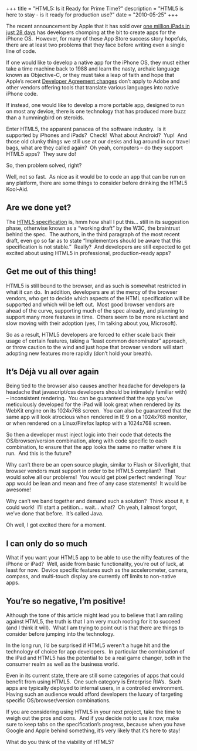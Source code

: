 +++
title       = "HTML5: Is it Ready for Prime Time?"
description = "HTML5 is here to stay - is it ready for production use?"
date        = "2010-05-25"
+++

The recent announcement by Apple that it has sold over <a href="http://www.apple.com/pr/library/2010/05/03ipad.html">one million iPads in just 28 days</a> has developers chomping at the bit to create apps for the iPhone OS.  However, for many of these App Store success story hopefuls, there are at least two problems that they face before writing even a single line of code.

If one would like to develop a native app for the iPhone OS, they must either take a time machine back to 1988 and learn the nasty, archaic language known as Objective-C, or they must take a leap of faith and hope that Apple’s recent <a href="http://blogs.zdnet.com/Burnette/?p=1904">Developer Agreement changes</a> don’t apply to Adobe and other vendors offering tools that translate various languages into native iPhone code.

If instead, one would like to develop a more portable app, designed to run on most any device, there is one technology that has produced more buzz than a hummingbird on steroids.

Enter HTML5, the apparent panacea of the software industry.  Is it supported by iPhones and iPads?  Check!  What about Android?  Yup!  And those old clunky things we still use at our desks and lug around in our travel bags, what are they called again?  Oh yeah, computers – do they support HTML5 apps?  They sure do!

So, then problem solved, right?

Well, not so fast.  As nice as it would be to code an app that can be run on any platform, there are some things to consider before drinking the HTML5 Kool-Aid.

## Are we done yet?

The <a href="http://dev.w3.org/html5/spec/Overview.html">HTML5 specification</a> is, hmm how shall I put this… still in its suggestion phase, otherwise known as a “working draft” by the W3C, the braintrust behind the spec.  The authors, in the third paragraph of the most recent draft, even go so far as to state “Implementors should be aware that this specification is not stable.”  Really?  And developers are still expected to get excited about using HTML5 in professional, production-ready apps?

## Get me out of this thing!

HTML5 is still bound to the browser, and as such is somewhat restricted in what it can do.  In addition, developers are at the mercy of the browser vendors, who get to decide which aspects of the HTML specification will be supported and which will be left out.  Most good browser vendors are ahead of the curve, supporting much of the spec already, and planning to support many more features in time.  Others seem to be more reluctant and slow moving with their adoption (yes, I’m talking about you, Microsoft).

So as a result, HTML5 developers are forced to either scale back their usage of certain features, taking a “least common denominator” approach, or throw caution to the wind and just hope that browser vendors will start adopting new features more rapidly (don’t hold your breath).

## It’s Déjà vu all over again

Being tied to the browser also causes another headache for developers (a headache that javascript/css developers should be intimately familiar with) – inconsistent rendering.  You can be guaranteed that the app you’ve meticulously developed for the iPad will look great when rendered by its WebKit engine on its 1024x768 screen.  You can also be guaranteed that the same app will look atrocious when rendered in IE 9 on a 1024x768 monitor, or when rendered on a Linux/Firefox laptop with a 1024x768 screen.

So then a developer must inject logic into their code that detects the OS/browser/version combination, along with code specific to each combination, to ensure that the app looks the same no matter where it is run.  And this is the future?

Why can’t there be an open source plugin, similar to Flash or Silverlight, that browser vendors must support in order to be HTML5 compliant?  That would solve all our problems!  You would get pixel perfect rendering!  Your app would be lean and mean and free of any case statements!  It would be awesome!

Why can’t we band together and demand such a solution?  Think about it, it could work!  I’ll start a petition… wait… what?  Oh yeah, I almost forgot, we’ve done that before.  It’s called Java.

Oh well, I got excited there for a moment.

## I can only do so much

What if you want your HTML5 app to be able to use the nifty features of the iPhone or iPad?  Well, aside from basic functionality, you’re out of luck, at least for now.  Device specific features such as the accelerometer, camera, compass, and multi-touch display are currently off limits to non-native apps.

## You’re so negative, I’m positive!

Although the tone of this article might lead you to believe that I am railing against HTML5, the truth is that I am very much rooting for it to succeed (and I think it will).  What I am trying to point out is that there are things to consider before jumping into the technology.

In the long run, I’d be surprised if HTML5 weren’t a huge hit and the technology of choice for app developers.  In particular the combination of the iPad and HTML5 has the potential to be a real game changer, both in the consumer realm as well as the business world.

Even in its current state, there are still some categories of apps that could benefit from using HTML5.  One such category is Enterprise RIA’s.  Such apps are typically deployed to internal users, in a controlled environment.  Having such an audience would afford developers the luxury of targeting specific OS/browser/version combinations.

If you are considering using HTML5 in your next project, take the time to weigh out the pros and cons.  And if you decide not to use it now, make sure to keep tabs on the specification’s progress, because when you have Google and Apple behind something, it’s very likely that it’s here to stay!

What do you think of the viability of HTML5?
